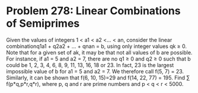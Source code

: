 # Problem 278: Linear Combinations of Semiprimes
Given the values of integers 1 &lt; a1 &lt; a2 &lt;... &lt; an, consider
the linear combinationq1a1 + q2a2 + ... + qnan = b, using only integer
values qk ≥ 0. Note that for a given set of ak, it may be that not all
values of b are possible. For instance, if a1 = 5 and a2 = 7, there are
no q1 ≥ 0 and q2 ≥ 0 such that b could be 1, 2, 3, 4, 6, 8, 9, 11, 13,
16, 18 or 23. In fact, 23 is the largest impossible value of b for a1 =
5 and a2 = 7. We therefore call f(5, 7) = 23. Similarly, it can be shown
that f(6, 10, 15)=29 and f(14, 22, 77) = 195. Find ∑ f(p\*q,p\*r,q\*r),
where p, q and r are prime numbers and p &lt; q &lt; r &lt; 5000.
